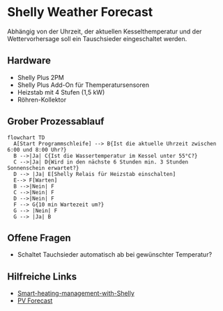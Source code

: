 # Shelly Weather Forecast
Abhängig von der Uhrzeit, der aktuellen Kesselthemperatur und der Wettervorhersage soll ein Tauschsieder eingeschaltet werden. 

## Hardware
- Shelly Plus 2PM
- Shelly Plus Add-On für Themperatursensoren
- Heizstab mit 4 Stufen (1,5 kW)
- Röhren-Kollektor

## Grober Prozessablauf

```mermaid
flowchart TD
  A[Start Programmschleife] --> B{Ist die aktuelle Uhrzeit zwischen 6:00 und 8:00 Uhr?}
  B -->|Ja| C{Ist die Wassertemperatur im Kessel unter 55°C?}
  C -->|Ja| D{Wird in den nächste 6 Stunden min. 3 Stunden Sonnenschein erwartet?}
  D --> |Ja| E[Shelly Relais für Heizstab einschalten]
  E--> F[Warten]
  B -->|Nein| F
  C -->|Nein| F
  D -->|Nein| F
  F --> G{10 min Wartezeit um?}
  G --> |Nein| F
  G --> |Ja| B
```


## Offene Fragen
- Schaltet Tauchsieder automatisch ab bei gewünschter Temperatur?

## Hilfreiche Links
-  [Smart-heating-management-with-Shelly](https://github.com/LeivoSepp/Smart-heating-management-with-Shelly)
-  [PV Forecast ](https://toolkit.solcast.com.au/)
